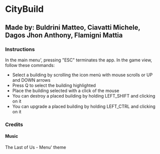 # CityBuild
## Made by: Buldrini Matteo, Ciavatti Michele, Dagos Jhon Anthony, Flamigni Mattia
### Instructions
In the main menu', pressing "ESC" terminates the app.
In the game view, follow these commands:
- Select a building by scrolling the icon menù with mouse scrolls or UP and DOWN arrows
- Press Q to select the building highlighted
- Place the building selected with a click of the mouse
- You can destroy a placed building by holding LEFT_SHIFT and clicking on it
- You can upgrade a placed building by holding LEFT_CTRL and clicking on it

### Credits
#### Music
The Last of Us - Menu' theme

